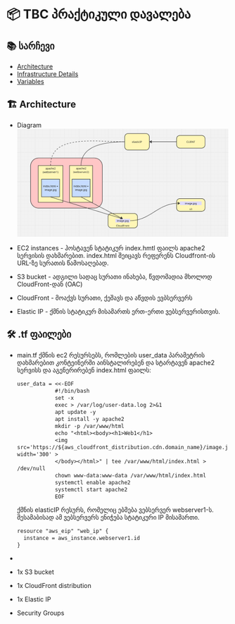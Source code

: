 # 📦 TBC პრაქტიკული დავალება


## 📚 სარჩევი

- [Architecture](#architecture)
- [Infrastructure Details](#Infrastructure)
- [Variables](#variables)


## 🏗️ Architecture

- Diagram 
![Alt text](miro.png)

- EC2 instances - ჰოსტავენ სტატიკურ index.hmtl ფაილს apache2 სერვისის დახმარებით. index.html შეიცავს რეფერენს  Cloudfront-ის URL-ზე სურათის წამოსაღებად.
- S3 bucket - ადგილი სადაც სურათი ინახება, წვდომადია მხოლოდ CloudFront-დან (OAC)
- CloudFront - მოაქვს სურათი, ქეშავს და აწვდის ევბსერვერს
- Elastic IP - ქმნის სტატიკურ მისამართს ერთ-ერთი ვებსერვერისთვის.

## 🛠️ .tf ფაილები

- main.tf
  ქმნის ec2 რესურსებს, რომლების user_data პარამეტრის დახმარებით კონტეინერში აინსტალირებენ და სტარტავენ apache2 სერვისს და აგენერირებენ index.html ფაილს:
  
  ```
  user_data = <<-EOF
              #!/bin/bash
              set -x
              exec > /var/log/user-data.log 2>&1
              apt update -y
              apt install -y apache2
              mkdir -p /var/www/html
              echo "<html><body><h1>Web1</h1>
              <img src='https://${aws_cloudfront_distribution.cdn.domain_name}/image.jpg' width='300' >
              </body></html>" | tee /var/www/html/index.html > /dev/null
              chown www-data:www-data /var/www/html/index.html
              systemctl enable apache2
              systemctl start apache2
              EOF
  ```
  ქმნის elasticIP რესურს, რომელიც ებმება ვებსერვერ webserver1-ს. შესამაბისად ამ ვებსერვერს ენიჭება სტატიკური IP მისამართი.
  ```
  resource "aws_eip" "web_ip" {
    instance = aws_instance.webserver1.id
  }
  ```
- 

- 1x S3 bucket
- 1x CloudFront distribution
- 1x Elastic IP
- Security Groups 
